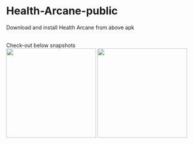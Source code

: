 # Health-Arcane-public
Download and install Health Arcane from above apk

<br />
Check-out below snapshots
<br />
<span style="text-align:center">
  <img src="https://user-images.githubusercontent.com/81978998/130368633-73d7a1eb-d850-44aa-985a-66991a8ee5ea.png" width="240">
  <img src="https://user-images.githubusercontent.com/81978998/130368633-73d7a1eb-d850-44aa-985a-66991a8ee5ea.png" width="240">
</span>
